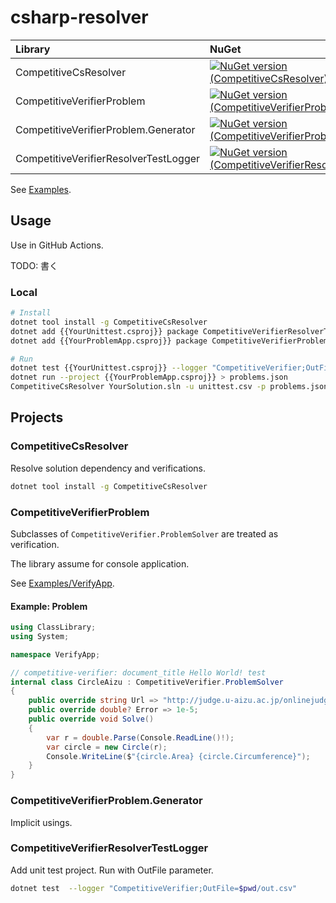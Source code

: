 # csharp-resolver

|Library|NuGet|
|:---|:---|
|CompetitiveCsResolver|[![NuGet version (CompetitiveCsResolver)](https://img.shields.io/nuget/v/CompetitiveCsResolver.svg?style=flat-square)](https://www.nuget.org/packages/CompetitiveCsResolver/)|
|CompetitiveVerifierProblem|[![NuGet version (CompetitiveVerifierProblem)](https://img.shields.io/nuget/v/CompetitiveVerifierProblem.svg?style=flat-square)](https://www.nuget.org/packages/CompetitiveVerifierProblem/)|
|CompetitiveVerifierProblem.Generator|[![NuGet version (CompetitiveVerifierProblem.Generator)](https://img.shields.io/nuget/v/CompetitiveVerifierProblem.Generator.svg?style=flat-square)](https://www.nuget.org/packages/CompetitiveVerifierProblem.Generator/)|
|CompetitiveVerifierResolverTestLogger|[![NuGet version (CompetitiveVerifierResolverTestLogger)](https://img.shields.io/nuget/v/CompetitiveVerifierResolverTestLogger.svg?style=flat-square)](https://www.nuget.org/packages/CompetitiveVerifierResolverTestLogger/)|


See [Examples](Examples).

## Usage

Use in GitHub Actions.

TODO: 書く

### Local

```sh
# Install
dotnet tool install -g CompetitiveCsResolver
dotnet add {{YourUnittest.csproj}} package CompetitiveVerifierResolverTestLogger
dotnet add {{YourProblemApp.csproj}} package CompetitiveVerifierProblem

# Run
dotnet test {{YourUnittest.csproj}} --logger "CompetitiveVerifier;OutFile=$pwd/unittest.csv"
dotnet run --project {{YourProblemApp.csproj}} > problems.json
CompetitiveCsResolver YourSolution.sln -u unittest.csv -p problems.json
```

## Projects
### CompetitiveCsResolver
Resolve solution dependency and verifications.

```sh
dotnet tool install -g CompetitiveCsResolver
```

### CompetitiveVerifierProblem

Subclasses of `CompetitiveVerifier.ProblemSolver` are treated as verification.

The library assume for console application.

See [Examples/VerifyApp](Examples/VerifyApp).

#### Example: Problem

```cs
using ClassLibrary;
using System;

namespace VerifyApp;

// competitive-verifier: document_title Hello World! test
internal class CircleAizu : CompetitiveVerifier.ProblemSolver
{
    public override string Url => "http://judge.u-aizu.ac.jp/onlinejudge/description.jsp?id=ITP1_4_B";
    public override double? Error => 1e-5;
    public override void Solve()
    {
        var r = double.Parse(Console.ReadLine()!);
        var circle = new Circle(r);
        Console.WriteLine($"{circle.Area} {circle.Circumference}");
    }
}
```

### CompetitiveVerifierProblem.Generator

Implicit usings.

### CompetitiveVerifierResolverTestLogger

Add unit test project.
Run with OutFile parameter.

```sh
dotnet test  --logger "CompetitiveVerifier;OutFile=$pwd/out.csv"
```